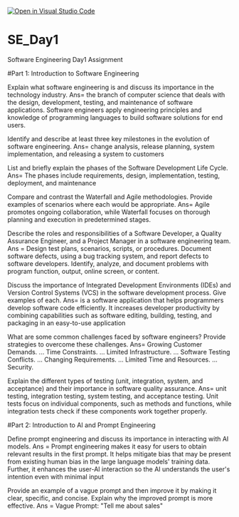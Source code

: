 [![Open in Visual Studio Code](https://classroom.github.com/assets/open-in-vscode-2e0aaae1b6195c2367325f4f02e2d04e9abb55f0b24a779b69b11b9e10269abc.svg)](https://classroom.github.com/online_ide?assignment_repo_id=15577404&assignment_repo_type=AssignmentRepo)
# SE_Day1
Software Engineering Day1 Assignment

#Part 1: Introduction to Software Engineering

Explain what software engineering is and discuss its importance in the technology industry. Ans= the branch of computer science that deals with the design, development, testing, and maintenance of software applications. Software engineers apply engineering principles and knowledge of programming languages to build software solutions for end users.


Identify and describe at least three key milestones in the evolution of software engineering. Ans= change analysis, release planning, system implementation, and releasing a system to customers


List and briefly explain the phases of the Software Development Life Cycle. Ans=  The phases include requirements, design, implementation, testing, deployment, and maintenance


Compare and contrast the Waterfall and Agile methodologies. Provide examples of scenarios where each would be appropriate. Ans= Agile promotes ongoing collaboration, while Waterfall focuses on thorough planning and execution in predetermined stages.


Describe the roles and responsibilities of a Software Developer, a Quality Assurance Engineer, and a Project Manager in a software engineering team. Ans = Design test plans, scenarios, scripts, or procedures. Document software defects, using a bug tracking system, and report defects to software developers. Identify, analyze, and document problems with program function, output, online screen, or content. 


Discuss the importance of Integrated Development Environments (IDEs) and Version Control Systems (VCS) in the software development process. Give examples of each. Ans= is a software application that helps programmers develop software code efficiently. It increases developer productivity by combining capabilities such as software editing, building, testing, and packaging in an easy-to-use application


What are some common challenges faced by software engineers? Provide strategies to overcome these challenges. Ans=
Growing Customer Demands. ...
Time Constraints. ...
Limited Infrastructure. ...
Software Testing Conflicts. ...
Changing Requirements. ...
Limited Time and Resources. ...
Security.


Explain the different types of testing (unit, integration, system, and acceptance) and their importance in software quality assurance. Ans= unit testing, integration testing, system testing, and acceptance testing. Unit tests focus on individual components, such as methods and functions, while integration tests check if these components work together properly.


#Part 2: Introduction to AI and Prompt Engineering


Define prompt engineering and discuss its importance in interacting with AI models. Ans = Prompt engineering makes it easy for users to obtain relevant results in the first prompt. It helps mitigate bias that may be present from existing human bias in the large language models' training data. Further, it enhances the user-AI interaction so the AI understands the user's intention even with minimal input


Provide an example of a vague prompt and then improve it by making it clear, specific, and concise. Explain why the improved prompt is more effective. Ans = Vague Prompt: "Tell me about sales"

